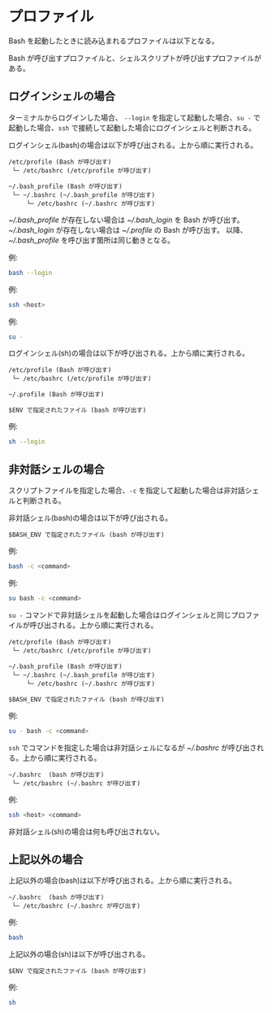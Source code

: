 # プロファイル

Bash を起動したときに読み込まれるプロファイルは以下となる。

Bash が呼び出すプロファイルと、シェルスクリプトが呼び出すプロファイルがある。

## ログインシェルの場合

ターミナルからログインした場合、 `--login` を指定して起動した場合、`su -` で起動した場合、`ssh` で接続して起動した場合にログインシェルと判断される。

ログインシェル(bash)の場合は以下が呼び出される。上から順に実行される。

```
/etc/profile (Bash が呼び出す)
 └─ /etc/bashrc (/etc/profile が呼び出す)

~/.bash_profile (Bash が呼び出す)
 └─ ~/.bashrc (~/.bash_profile が呼び出す)
     └─ /etc/bashrc (~/.bashrc が呼び出す)
```

*~/.bash_profile* が存在しない場合は *~/.bash_login* を Bash が呼び出す。
*~/.bash_login* が存在しない場合は *~/.profile* の Bash が呼び出す。
以降、*~/.bash_profile* を呼び出す箇所は同じ動きとなる。

例:
```sh
bash --login
```

例:
```sh
ssh <host>
```

例:
```sh
su -
```

ログインシェル(sh)の場合は以下が呼び出される。上から順に実行される。

```
/etc/profile (Bash が呼び出す)
 └─ /etc/bashrc (/etc/profile が呼び出す)

~/.profile (Bash が呼び出す)

$ENV で指定されたファイル (bash が呼び出す)
```

例:
```sh
sh --login
```

## 非対話シェルの場合

スクリプトファイルを指定した場合、`-c` を指定して起動した場合は非対話シェルと判断される。

非対話シェル(bash)の場合は以下が呼び出される。

```
$BASH_ENV で指定されたファイル (bash が呼び出す)
```

例:
```sh
bash -c <command>
```

例:
```sh
su bash -c <command>
```

`su -` コマンドで非対話シェルを起動した場合はログインシェルと同じプロファイルが呼び出される。上から順に実行される。

```
/etc/profile (Bash が呼び出す)
 └─ /etc/bashrc (/etc/profile が呼び出す)

~/.bash_profile (Bash が呼び出す)
 └─ ~/.bashrc (~/.bash_profile が呼び出す)
     └─ /etc/bashrc (~/.bashrc が呼び出す)

$BASH_ENV で指定されたファイル (bash が呼び出す)
```

例:
```sh
su - bash -c <command>
```

`ssh` でコマンドを指定した場合は非対話シェルになるが *~/.bashrc* が呼び出される。上から順に実行される。

```
~/.bashrc  (bash が呼び出す)
 └─ /etc/bashrc (~/.bashrc が呼び出す)
```

例:
```sh
ssh <host> <command>
```

非対話シェル(sh)の場合は何も呼び出されない。


## 上記以外の場合

上記以外の場合(bash)は以下が呼び出される。上から順に実行される。

```
~/.bashrc  (bash が呼び出す)
 └─ /etc/bashrc (~/.bashrc が呼び出す)
```

例:
```sh
bash
```

上記以外の場合(sh)は以下が呼び出される。

```
$ENV で指定されたファイル (bash が呼び出す)
```

例:
```sh
sh
```
